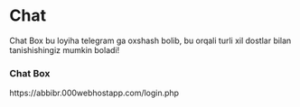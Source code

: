 # Chat
Chat Box bu loyiha telegram ga oxshash bolib, bu orqali turli xil dostlar bilan tanishishingiz mumkin boladi!

<h3>Chat Box</h3> https://abbibr.000webhostapp.com/login.php

